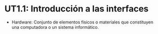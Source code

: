  
# UT1.1: Introducción a las interfaces

- Hardware: Conjunto de elementos físicos o materiales que constituyen una computadora o un sistema informático.
